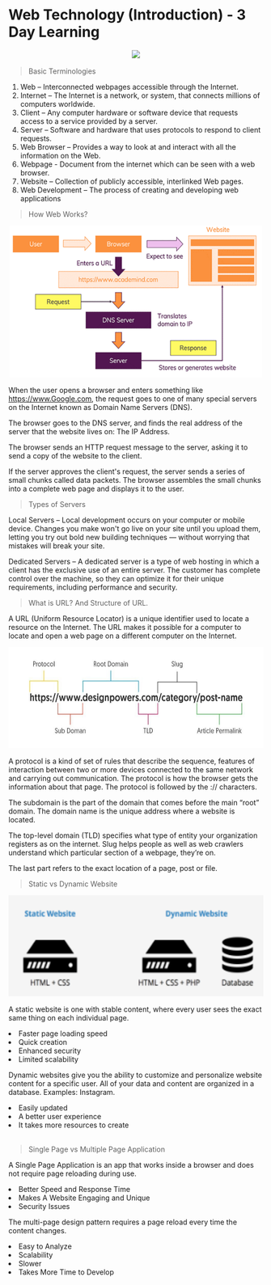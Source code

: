 # Web Technology (Introduction) - 3 Day Learning

<p align="center"><img src="https://cdn.pixabay.com/photo/2016/09/08/04/12/programmer-1653351_960_720.png" height="400px"></p>

> Basic Terminologies

1. Web – Interconnected webpages accessible through the Internet.
2. Internet – The Internet is a network, or system, that connects millions of computers worldwide.
3. Client – Any computer hardware or software device that requests access to a service provided by a server.
4. Server – Software and hardware that uses protocols to respond to client requests.
5. Web Browser – Provides a way to look at and interact with all the information on the Web.
6. Webpage - Document from the internet which can be seen with a web browser.
7. Website – Collection of publicly accessible, interlinked Web pages.
8. Web Development – The process of creating and developing web applications

> How Web Works?

<p align="center"><img src="./day01/Images/RM1.png" height="300px" width="500px"></p>

When the user opens a browser and enters something like https://www.Google.com, the request goes to one of many special servers on the Internet known as Domain Name Servers (DNS).

The browser goes to the DNS server, and finds the real address of the server that the website lives on: The IP Address.

The browser sends an HTTP request message to the server, asking it to send a copy of the website to the client.

If the server approves the client's request, the server sends a series of small chunks called data packets. The browser assembles the small chunks into a complete web page and displays it to the user.
<br>

> Types of Servers

Local Servers – Local development occurs on your computer or mobile device. Changes you make won't go live on your site until you upload them, letting you try out bold new building techniques — without worrying that mistakes will break your site.

Dedicated Servers – A dedicated server is a type of web hosting in which a client has the exclusive use of an entire server. The customer has complete control over the machine, so they can optimize it for their unique requirements, including performance and security.
<br>

> What is URL? And Structure of URL.

A URL (Uniform Resource Locator) is a unique identifier used to locate a resource on the Internet. The URL makes it possible for a computer to locate and open a web page on a different computer on the Internet.

<p align="center"><img src="./day01/Images/RM2.jpg" height="200px" width="700px"></p>

A protocol is a kind of set of rules that describe the sequence, features of interaction between two or more devices connected to the same network and carrying out communication. The protocol is how the browser gets the information about that page. The protocol is followed by the :// characters.

The subdomain is the part of the domain that comes before the main “root” domain. The domain name is the unique address where a website is located.

The top-level domain (TLD) specifies what type of entity your organization registers as on the internet. Slug helps people as well as web crawlers understand which particular section of a webpage, they’re on.

The last part refers to the exact location of a page, post or file.
<br>

> Static vs Dynamic Website

<p align="center"><img src="./day01/Images/RM3.png" height="200px" width="600px"></p>

A static website is one with stable content, where every user sees the exact same thing on each individual page.

<li>Faster page loading speed</li>
<li>Quick creation</li>
<li>Enhanced security</li>
<li>Limited scalability</li>

Dynamic websites give you the ability to customize and personalize website content for a specific user. All of your data and content are organized in a database. Examples: Instagram.

<li>Easily updated</li>
<li>A better user experience</li>
<li>It takes more resources to create</li>

<br>

> Single Page vs Multiple Page Application

A Single Page Application is an app that works inside a browser and does not require page reloading during use.

<li>Better Speed and Response Time</li> 
<li> Makes A Website Engaging and Unique</li> 
<li> Security Issues</li>

The multi-page design pattern requires a page reload every time the content changes.

<li> Easy to Analyze</li> 
<li> Scalability</li> 
<li> Slower</li> 
<li> Takes More Time to Develop</li>

<br>
